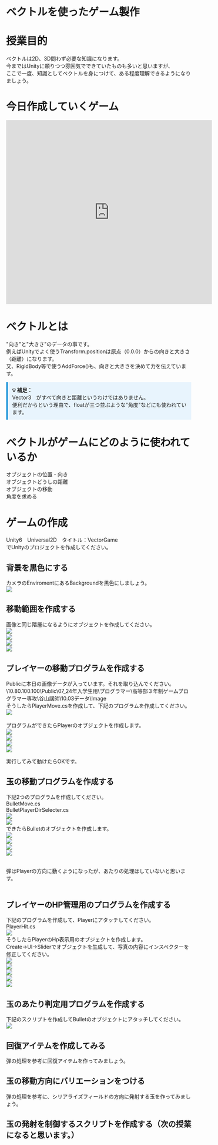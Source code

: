 # ベクトルを使ったゲーム製作

# 授業目的
ベクトルは2D、3D問わず必要な知識になります。<br>
今まではUnityに頼りつつ雰囲気でできていたものも多いと思いますが、<br>
ここで一度、知識としてベクトルを身につけて、ある程度理解できるようになりましょう。<br>

# 今日作成していくゲーム
<!-- 動画 -->
<iframe width="560" height="500" src="https://www.youtube.com/embed/xXXEHgmp0O4?si=ouNIdFQE6UhvttYo" title="YouTube video player" frameborder="0" allow="accelerometer; autoplay; clipboard-write; encrypted-media; gyroscope; picture-in-picture; web-share" referrerpolicy="strict-origin-when-cross-origin" allowfullscreen></iframe>

# ベクトルとは
"向き"と"大きさ"のデータの事です。<br>
例えばUnityでよく使うTransform.positionは原点（0.0.0）からの向きと大きさ（距離）になります。<br>
又、RigidBody等で使うAddForce()も、向きと大きさを決めて力を伝えています。<br>

<div style="border-left: 5px solid #2d9cdb; background: #e8f4fd; padding: 0.8em; margin: 1em 0;">
  <strong>💡 補足：</strong><br>
  Vector3　がすべて向きと距離というわけではありません。<br>
  便利だからという理由で、floatが三つ並ぶような"角度"などにも使われています。<br>
</div>

# ベクトルがゲームにどのように使われているか
オブジェクトの位置・向き<br>
オブジェクトどうしの距離<br>
オブジェクトの移動<br>
角度を求める<br>

# ゲームの作成
Unity6　Universal2D　タイトル：VectorGame <br>
でUnityのプロジェクトを作成してください。<br>

## 背景を黒色にする
カメラのEnviromentにあるBackgroundを黒色にしましょう。<br>
<img src="Image/HighSchool_2024/VectorCameraSetting.png"><br>

## 移動範囲を作成する
画像と同じ階層になるようにオブジェクトを作成してください。<br>
<img src="Image/HighSchool_2024/AreaHieralky.png"><br>
<img src="Image/HighSchool_2024/AreaIns.png"><br>
<img src="Image/HighSchool_2024/FrameIns.png"><br>
<img src="Image/HighSchool_2024/InnerIns.png"><br>

## プレイヤーの移動プログラムを作成する
Publicに本日の画像データが入っています。それを取り込んでください。<br>
\\10.80.100.100\Public\07_24年入学生用\プログラマー\高等部３年制ゲームプログラマー専攻\谷山講師\10.03データ\Image<br>
そうしたらPlayerMove.csを作成して、下記のプログラムを作成してください。<br>
<img src="Image/HighSchool_2024/PlayerMove.png"><br>
<br>
プログラムができたらPlayerのオブジェクトを作成します。<br>
<img src="Image/HighSchool_2024/PlayerHie.png" ><br>
<img src="Image/HighSchool_2024/PlayerIns.png" ><br>
<img src="Image/HighSchool_2024/PlayerViewIns.png"><br>
<img src="Image/HighSchool_2024/PlayerScene.png"><br>

実行してみて動けたらOKです。<br>

## 玉の移動プログラムを作成する
下記2つのプログラムを作成してください。<br>
BulletMove.cs<br>
BulletPlayerDirSelecter.cs<br>
<img src="Image/HighSchool_2024/BulletMove.png"><br>
<img src="Image/HighSchool_2024/BulletPlayerMoveDirSelector.png"><br>
できたらBulletのオブジェクトを作成します。<br>
<img src="Image/HighSchool_2024/BulletPlayerDirHie.png"><br>
<img src="Image/HighSchool_2024/BulletPlayerDirIns.png"><br>
<img src="Image/HighSchool_2024/BulletPlayerDirView.png"><br>
<img src="Image/HighSchool_2024/BulletPlayerDirScene.png"><br>

<br>
弾はPlayerの方向に動くようになったが、あたりの処理はしていないと思います。<br>
<br>

## プレイヤーのHP管理用のプログラムを作成する
下記のプログラムを作成して、Playerにアタッチしてください。<br>
PlayerHit.cs<br>
<img src="Image/HighSchool_2024/PlayerHit.png"><br>
そうしたらPlayerのHp表示用のオブジェクトを作成します。<br>
Create→UI→Sliderでオブジェクトを生成して、写真の内容にインスペクターを修正してください。<br>
<img src="Image/HighSchool_2024/SliderHie.png"><br>
<img src="Image/HighSchool_2024/SliderBackgournd.png"><br>
<img src="Image/HighSchool_2024/SliderFillArea.png"><br>
<img src="Image/HighSchool_2024/SliderFill.png"><br>
<img src="Image/HighSchool_2024/PlayerHitIns.png"><br>

## 玉のあたり判定用プログラムを作成する
下記のスクリプトを作成してBulletのオブジェクトにアタッチしてください。<br>
<img src="Image/HighSchool_2024/BulletHit.png"><br>

## 回復アイテムを作成してみる
弾の処理を参考に回復アイテムを作ってみましょう。<br>

## 玉の移動方向にバリエーションをつける
弾の処理を参考に、シリアライズフィールドの方向に発射する玉を作ってみましょう。<br>

## 玉の発射を制御するスクリプトを作成する（次の授業になると思います。）